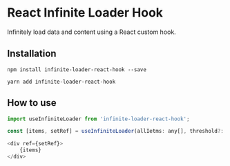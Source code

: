 React Infinite Loader Hook
=======================

Infinitely load data and content using a React custom hook.

## Installation

```
npm install infinite-loader-react-hook --save
```
```
yarn add infinite-loader-react-hook
```

## How to use

```js
import useInfiniteLoader from 'infinite-loader-react-hook';

const [items, setRef] = useInfiniteLoader(allIetms: any[], threshold?: number);

<div ref={setRef}>
    {items}
</div>
```
